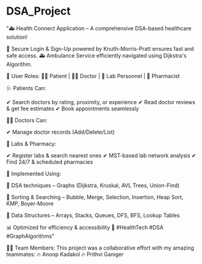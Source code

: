 # DSA_Project
"🚑 Health Connect Application – A comprehensive DSA-based healthcare solution! 

🔐 Secure Login & Sign-Up powered by Knuth-Morris-Pratt ensures fast and safe access.
🚑 Ambulance Service efficiently navigated using Dijkstra's Algorithm.

🏥 User Roles:
👨‍⚕ Patient | 👩‍⚕ Doctor | 🏥 Lab Personnel | 💊 Pharmacist

🩺 Patients Can:

✔ Search doctors by rating, proximity, or experience
✔ Read doctor reviews & get fee estimates
✔ Book appointments seamlessly

👨‍⚕ Doctors Can:

✔ Manage doctor records (Add/Delete/List)

🧪 Labs & Pharmacy:

✔ Register labs & search nearest ones
✔ MST-based lab network analysis
✔ Find 24/7 & scheduled pharmacies

📌 Implemented Using:

📍 DSA techniques – Graphs (Dijkstra, Kruskal, AVL Trees, Union-Find)

📍 Sorting & Searching – Bubble, Merge, Selection, Insertion, Heap Sort, KMP, Boyer-Moore

📍 Data Structures – Arrays, Stacks, Queues, DFS, BFS, Lookup Tables

📊 Optimized for efficiency & accessibility 🚀 #HealthTech #DSA #GraphAlgorithms"

👨‍💻 Team Members:
This project was a collaborative effort with my amazing teammates:
🔥 Anoop Kadakol
🔥 Prithvi Ganiger
